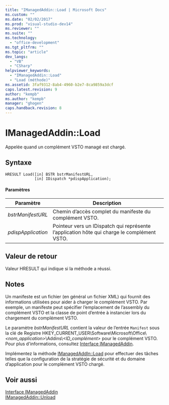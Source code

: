 ```yaml
---
title: "IManagedAddin::Load | Microsoft Docs"
ms.custom: ""
ms.date: "02/02/2017"
ms.prod: "visual-studio-dev14"
ms.reviewer: ""
ms.suite: ""
ms.technology: 
  - "office-development"
ms.tgt_pltfrm: ""
ms.topic: "article"
dev_langs: 
  - "VB"
  - "CSharp"
helpviewer_keywords: 
  - "IManagedAddin::Load"
  - "Load (méthode)"
ms.assetid: 3faf9312-8ab4-4960-b2e7-8ca9859a3dcf
caps.latest.revision: 9
author: "kempb"
ms.author: "kempb"
manager: "ghogen"
caps.handback.revision: 8
---
```

# IManagedAddin::Load
  Appelée quand un complément VSTO managé est chargé.  
  
## Syntaxe  
  
```  
HRESULT Load([in] BSTR bstrManifestURL,   
             [in] IDispatch *pdispApplication);  
```  
  
#### Paramètres  
  
|Paramètre|Description|  
|---------------|-----------------|  
|*bstrManifestURL*|Chemin d’accès complet du manifeste du complément VSTO.|  
|*pdispApplication*|Pointeur vers un IDispatch qui représente l’application hôte qui charge le complément VSTO.|  
  
## Valeur de retour  
 Valeur HRESULT qui indique si la méthode a réussi.  
  
## Notes  
 Un manifeste est un fichier \(en général un fichier XML\) qui fournit des informations utilisées pour aider à charger le complément VSTO. Par exemple, un manifeste peut spécifier l’emplacement de l’assembly du complément VSTO et la classe de point d’entrée à instancier lors du chargement du complément VSTO.  
  
 Le paramètre *bstrManifestURL* contient la valeur de l’entrée `Manifest` sous la clé de Registre HKEY\_CURRENT\_USER\\Software\\Microsoft\\Office\\*\<nom\_application\>*\\Addins\\*\<ID\_complément\>* pour le complément VSTO. Pour plus d'informations, consultez [Interface IManagedAddin](../vsto/imanagedaddin-interface.md).  
  
 Implémentez la méthode [IManagedAddIn::Load](../vsto/imanagedaddin-load.md) pour effectuer des tâches telles que la configuration de la stratégie de sécurité et du domaine d’application pour le complément VSTO chargé.  
  
## Voir aussi  
 [Interface IManagedAddin](../vsto/imanagedaddin-interface.md)   
 [IManagedAddin::Unload](../vsto/imanagedaddin-unload.md)  
  
  